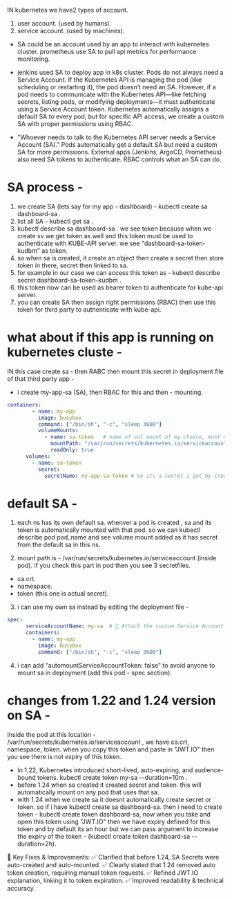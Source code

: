 IN kubernetes we have2 types of account.
1. user account. (used by humans).
2. service account. (used by machines).

- SA could be an account used by an app to interact with kubernetes cluster. prometheus use SA to pull api metrics for performance monitoring.

- jenkins used SA to deploy app in k8s cluster. Pods do not always need a Service Account. If the Kubernetes API is managing the pod (like scheduling or restarting it), the pod doesn’t need an SA. However, if a pod needs to communicate with the Kubernetes API—like fetching secrets, listing pods, or modifying deployments—it must authenticate using a Service Account token. Kubernetes automatically assigns a default SA to every pod, but for specific API access, we create a custom SA with proper permissions using RBAC.

- "Whoever needs to talk to the Kubernetes API server needs a Service Account (SA)."
Pods automatically get a default SA but need a custom SA for more permissions.
External apps (Jenkins, ArgoCD, Prometheus) also need SA tokens to authenticate.
RBAC controls what an SA can do.

# SA process - 
1. we create SA (lets say for my app - dashboard) - kubectl create sa dashboard-sa .
2. list all SA - kubectl get sa .
3. kubectl describe sa dashboard-sa . we see token because when we create sv we get token as well and this token must be used to authenticate with KUBE-API server. we see "dashboard-sa-token-kudbm" as token.
4. so when sa is created, it create an object then create a secret then store token in there, secret then linked to sa.
5. for example in our case we can access this token as - kubectl describe secret dashboard-sa-token-kudbm .
6. this token now can be used as bearer token to authenticate for kube-api server.
7. you can create SA then assign right permissions (RBAC) then use this token for third party to authenticate with kube-api.

# what about if this app is running on kubernetes cluste - 
IN this case create sa - then RABC then mount this secret in deployment file of that third party app - 
- i create my-app-sa (SA), then RBAC for this and then - mounting.
```yaml
containers:
        - name: my-app
          image: busybox
          command: ["/bin/sh", "-c", "sleep 3600"]
          volumeMounts:
            - name: sa-token   # name of vol mount of my choice, must match with vol down.
              mountPath: "/var/run/secrets/kubernetes.io/serviceaccount" # inside the container where i am mounting token.
              readOnly: true
      volumes:
        - name: sa-token
          secret:
            secretName: my-app-sa-token # so its a secret i got by create SA for this app.
```

# default SA - 
1. each ns has its own default sa. whenver a pod is created , sa and its token is automatically mounted with that pod.
so we can kubectl describe pod pod_name and see volume mount added as it has secret from the default sa in this ns.

2. mount path is - /var/run/secrets/kubernetes.io/serviceaccount (inside pod). if you check this part in pod then you see 3 secretfiles.
- ca.crt.
- namespace.
- token (this one is actual secret).

3. i can use my own sa instead by editing the deployment file - 
```yml
spec:
      serviceAccountName: my-sa  # 🔹 Attach the custom Service Account here (not inside `containers`).
      containers:
        - name: my-app
          image: busybox
          command: ["/bin/sh", "-c", "sleep 3600"]
```
4. i can add "automountServiceAccountToken: false" to avoid anyone to mount sa in deployment (add this pod - spec section).

# changes from 1.22 and 1.24 version on SA - 
Inside the pod at this location - /var/run/secrets/kubernetes.io/serviceaccount , we have ca.crt, namespace, token. when you copy this token and paste in "JWT.IO" then you see there is not expiry of this token.
- In 1.22, Kubernetes introduced short-lived, auto-expiring, and audience-bound tokens. kubectl create token my-sa --duration=10m .
- before 1.24 when sa created it created secret and token. this will automatically mount on any pod that uses that sa.
- with 1.24 when we create sa it doesnt automatically create secret or token. so if i have kubectl create sa dashboard-sa.
then i need to create token - kubectl create token dashboard-sa, now when you take and open this token using "JWT.IO" then we have expiry defined for this token and by default its an hour but we can pass argument to increase the expiry of the token -
(kubectl create token dashboard-sa --duration=2h).

🔹 Key Fixes & Improvements:
✅ Clarified that before 1.24, SA Secrets were auto-created and auto-mounted.
✅ Clearly stated that 1.24 removed auto token creation, requiring manual token requests.
✅ Refined JWT.IO explanation, linking it to token expiration.
✅ Improved readability & technical accuracy.




